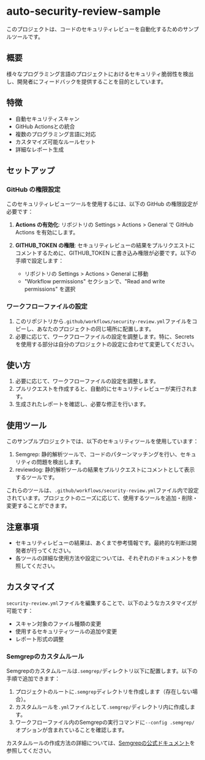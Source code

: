 # auto-security-review-sample

このプロジェクトは、コードのセキュリティレビューを自動化するためのサンプルツールです。

## 概要

様々なプログラミング言語のプロジェクトにおけるセキュリティ脆弱性を検出し、開発者にフィードバックを提供することを目的としています。

## 特徴

- 自動セキュリティスキャン
- GitHub Actionsとの統合
- 複数のプログラミング言語に対応
- カスタマイズ可能なルールセット
- 詳細なレポート生成

## セットアップ

### GitHub の権限設定

このセキュリティレビューツールを使用するには、以下の GitHub の権限設定が必要です：

1. **Actions の有効化**: リポジトリの Settings > Actions > General で GitHub Actions を有効にします。

2. **GITHUB_TOKEN の権限**: セキュリティレビューの結果をプルリクエストにコメントするために、GITHUB_TOKEN に書き込み権限が必要です。以下の手順で設定します：
   - リポジトリの Settings > Actions > General に移動
   - "Workflow permissions" セクションで、"Read and write permissions" を選択

### ワークフローファイルの設定

1. このリポジトリから`.github/workflows/security-review.yml`ファイルをコピーし、あなたのプロジェクトの同じ場所に配置します。
2. 必要に応じて、ワークフローファイルの設定を調整します。特に、Secrets を使用する部分は自分のプロジェクトの設定に合わせて変更してください。

## 使い方

1. 必要に応じて、ワークフローファイルの設定を調整します。
2. プルリクエストを作成すると、自動的にセキュリティレビューが実行されます。
3. 生成されたレポートを確認し、必要な修正を行います。

## 使用ツール

このサンプルプロジェクトでは、以下のセキュリティツールを使用しています：

1. Semgrep: 静的解析ツールで、コードのパターンマッチングを行い、セキュリティの問題を検出します。
2. reviewdog: 静的解析ツールの結果をプルリクエストにコメントとして表示するツールです。

これらのツールは、`.github/workflows/security-review.yml`ファイル内で設定されています。プロジェクトのニーズに応じて、使用するツールを追加・削除・変更することができます。

## 注意事項

- セキュリティレビューの結果は、あくまで参考情報です。最終的な判断は開発者が行ってください。
- 各ツールの詳細な使用方法や設定については、それぞれのドキュメントを参照してください。

## カスタマイズ

`security-review.yml`ファイルを編集することで、以下のようなカスタマイズが可能です：

- スキャン対象のファイル種類の変更
- 使用するセキュリティツールの追加や変更
- レポート形式の調整

### Semgrepのカスタムルール

Semgrepのカスタムルールは`.semgrep/`ディレクトリ以下に配置します。以下の手順で追加できます：

1. プロジェクトのルートに`.semgrep`ディレクトリを作成します（存在しない場合）。
2. カスタムルールを`.yml`ファイルとして`.semgrep/`ディレクトリ内に作成します。
3. ワークフローファイル内のSemgrepの実行コマンドに`--config .semgrep/`オプションが含まれていることを確認します。

カスタムルールの作成方法の詳細については、[Semgrepの公式ドキュメント](https://semgrep.dev/docs/writing-rules/overview/)を参照してください。
